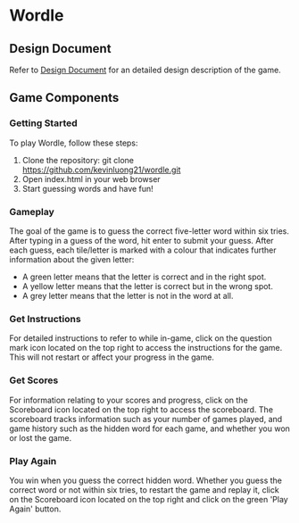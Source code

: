 # Wordle

## Design Document
Refer to [Design Document](/docs/design_system.md) for an detailed design description of the game.

## Game Components
### Getting Started
To play Wordle, follow these steps:
1. Clone the repository: git clone https://github.com/kevinluong21/wordle.git
2. Open index.html in your web browser
3. Start guessing words and have fun!

### Gameplay
The goal of the game is to guess the correct five-letter word within six tries. After typing in a guess of the word, hit enter to submit your guess. After each guess, each tile/letter is marked with a colour that indicates further information about the given letter: 
- A green letter means that the letter is correct and in the right spot. 
- A yellow letter means that the letter is correct but in the wrong spot. 
- A grey letter means that the letter is not in the word at all.

### Get Instructions
For detailed instructions to refer to while in-game, click on the question mark icon located on the top right to access the instructions for the game. This will not restart or affect your progress in the game. 

### Get Scores
For information relating to your scores and progress, click on the Scoreboard icon located on the top right to access the scoreboard. The scoreboard tracks information such as your number of games played, and game history such as the hidden word for each game, and whether you won or lost the game.

### Play Again
You win when you guess the correct hidden word. Whether you guess the correct word or not within six tries, to restart the game and replay it, click on the Scoreboard icon located on the top right and click on the green 'Play Again' button. 